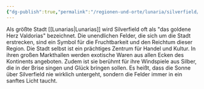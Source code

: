 ```yaml
---
{"dg-publish":true,"permalink":"/regionen-und-orte/lunaria/silverfield/silverfield/","tags":["City"],"created":"2025-01-14T23:08:44.310+01:00","updated":"2025-01-16T10:51:19.955+01:00"}
---
```


Als größte Stadt [[Lunarias\|Lunarias]] wird Silverfield oft als "das goldene Herz Valdorias" bezeichnet. Die unendlichen Felder, die sich um die Stadt erstrecken, sind ein Symbol für die Fruchtbarkeit und den Reichtum dieser Region. Die Stadt selbst ist ein prächtiges Zentrum für Handel und Kultur. In ihren großen Markthallen werden exotische Waren aus allen Ecken des Kontinents angeboten. Zudem ist sie berühmt für ihre Windspiele aus Silber, die in der Brise singen und Glück bringen sollen. Es heißt, dass die Sonne über Silverfield nie wirklich untergeht, sondern die Felder immer in ein sanftes Licht taucht.